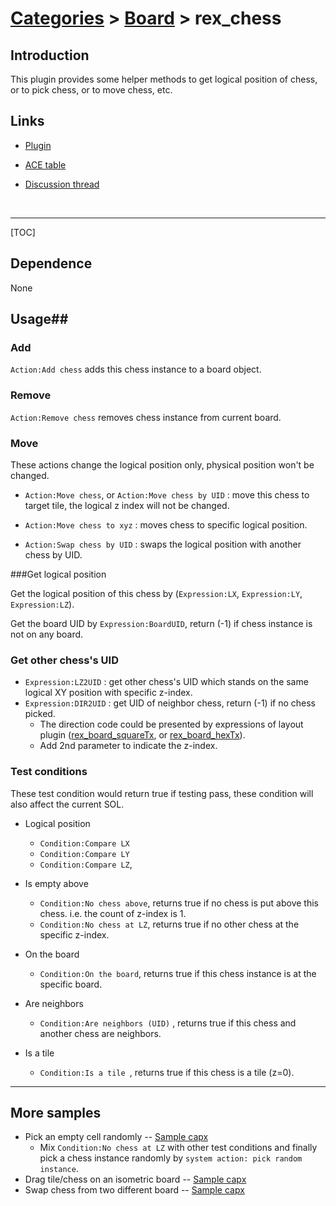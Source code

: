# [Categories](categories.index.html) > [Board](board.index.html) > rex_chess

## Introduction

This plugin provides some helper methods to get logical position of chess, or to pick chess, or to move chess, etc.

## Links

- [Plugin](https://dl.dropboxusercontent.com/u/5779181/C2Repo/Zip/behaviors/rex_chess.7z)

- [ACE table](https://rexrainbow.github.io/C2RexDoc/c2rexpluginsACE/behavior_rex_chess.html)

- [Discussion thread](https://www.scirra.com/forum/plugin-board-layout2board-behavior-grid-move_t69647)

  ​

----

[TOC]

## Dependence

None

## Usage##

### Add

`Action:Add chess` adds this chess instance to a board object.

### Remove

`Action:Remove chess` removes chess instance from current board.

### Move

These actions change the logical position only, physical position won't be changed.

- `Action:Move chess`, or `Action:Move chess by UID` : move this chess to target tile, the logical z index will not be changed.

- `Action:Move chess to xyz` : moves chess to specific logical position.

- `Action:Swap chess by UID` : swaps the logical position with another chess by UID.

###Get logical position

Get the logical position of this chess by  (`Expression:LX`, `Expression:LY`, `Expression:LZ`). 

Get the board UID by `Expression:BoardUID`, return (-1) if chess instance is not on any board.

### Get other chess's UID

- `Expression:LZ2UID` : get other chess's UID which stands on the same logical XY position with specific z-index.
- `Expression:DIR2UID` : get UID of neighbor chess, return (-1) if no chess picked. 
  - The direction code could be presented by expressions of layout plugin ([rex_board_squareTx](rex_board_squaretx.html), or [rex_board_hexTx](rex_board_hextx.html)). 
  - Add 2nd parameter to indicate the z-index. 

### Test conditions

These test condition would return true if testing pass, these condition will also affect the current SOL.

- Logical position
  - `Condition:Compare LX`
  - `Condition:Compare LY`
  - `Condition:Compare LZ`,
- Is empty above 
  - `Condition:No chess above`, returns true if no chess is put above this chess. i.e. the count of z-index is 1. 
  - `Condition:No chess at LZ`, returns true if no other chess at the specific z-index.


- On the board
  - `Condition:On the board`, returns true if this chess instance is at the specific board. 

- Are neighbors
  - `Condition:Are neighbors (UID)` , returns true if this chess and another chess are neighbors.

- Is a tile

  - `Condition:Is a tile `, returns true if this chess is a tile (z=0).


----

## More samples

- Pick an empty cell randomly -- [Sample capx](https://1drv.ms/u/s%21Am5HlOzVf0kHhCXcWcXRP77I-oWc)
  - Mix `Condition:No chess at LZ` with other test conditions and finally pick a chess instance randomly by `system action: pick random instance`.
- Drag tile/chess on an isometric board -- [Sample capx](https://1drv.ms/u/s%21Am5HlOzVf0kHlChl6hq13rqvvjHH)
- Swap chess from two different board -- [Sample capx](https://1drv.ms/u/s%21Am5HlOzVf0kHk3SRlSLBM-TnaVRA)